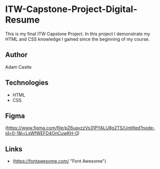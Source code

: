 # ITW-Capstone-Project-Digital-Resume
This is my final ITW Capstone Project. In this project I demonstrate my HTML and CSS knowledge I gained since the beginning of my course.

## Author
Adam Castle

## Technologies
 * HTML
 * CSS
 
## Figma
 (https://www.figma.com/file/pZ6uavzzVs31PYALU8g2TS/Untitled?node-id=0-1&t=LsWfWEFD4OnCuwKH-0)
 
## Links
 * (https://fontawesome.com/ "Font Awesome")
